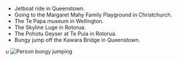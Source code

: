<html>
<head>




</head>
<body>



<br>
<br>
<br>

<ul>
<li>Jetboat ride in Queenstown.</li>
<li>Going to the Margaret Mahy Family Playground in Christchurch.</li>
<li>The Te Papa museum in Wellington.</li>
<li>The Skyline Luge in Rotorua.</li>
<li>The Pohotu Geyser at Te Puia in Rotorua.</li>
<li>Bungy jump off the Kawara Bridge in Queenstown.</li>
</ul>u
<img src="https://c8.alamy.com/comp/E1FP6W/aj-hackett-bungy-jumping-on-the-kawarau-bridge-over-the-kawarau-river-E1FP6W.jpg" alt="Person bungy jumping">


</body>

</html>
